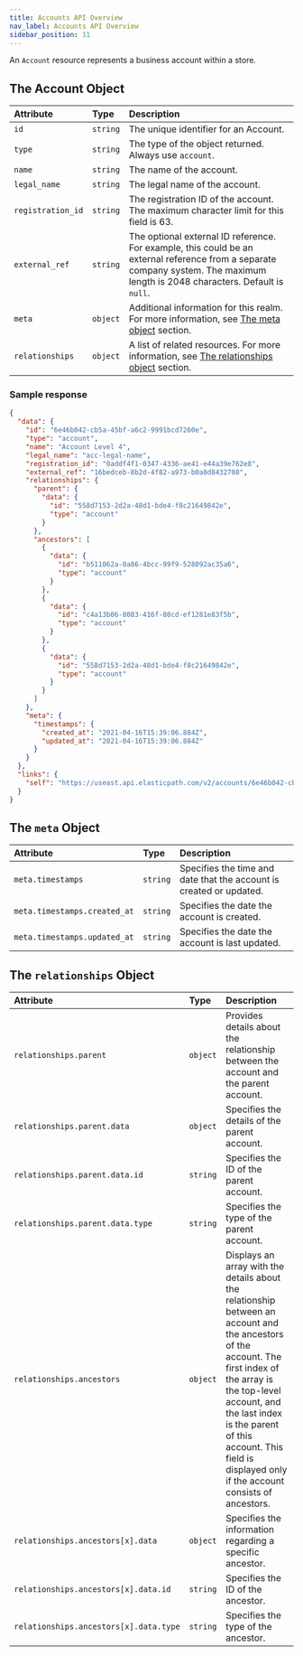 ```yaml
---
title: Accounts API Overview
nav_label: Accounts API Overview
sidebar_position: 11
---
```


An `Account` resource represents a business account within a store.

## The Account Object

| Attribute         | Type     | Description                                                                                                                                                                                                     |
|:------------------|:---------|:----------------------------------------------------------------------------------------------------------------------------------------------------------------------------------------------------------------|
| `id`              | `string` | The unique identifier for an Account.                                                                                                                                                                           |
| `type`            | `string` | The type of the object returned. Always use `account`.                                                                                                                                                                             |
| `name`            | `string` | The name of the account.                                                                                                                                                                                        |
| `legal_name`      | `string` | The legal name of the account.                                                                                                                                                                                  |
| `registration_id` | `string` | The registration ID of the account. The maximum character limit for this field is 63.                                                                                                                           |
| `external_ref`    | `string` | The optional external ID reference. For example, this could be an external reference from a separate company system. The maximum length is 2048 characters. Default is `null`.                                  |
| `meta`            | `object` | Additional information for this realm. For more information, see [The meta object](/docs/commerce-cloud/accounts/using-account-management-api/account-management-api-overview#the-meta-object) section.         |
| `relationships`   | `object` | A list of related resources. For more information, see [The relationships object](/docs/commerce-cloud/accounts/using-account-management-api/account-management-api-overview#the-relationships-object) section. |

### Sample response

```json
{
  "data": {
    "id": "6e46b042-cb5a-45bf-a6c2-9991bcd7260e",
    "type": "account",
    "name": "Account Level 4",
    "legal_name": "acc-legal-name",
    "registration_id": "0addf4f1-0347-4336-ae41-e44a39e762e8",
    "external_ref": "16bedceb-8b2d-4f82-a973-b0a8d8432708",
    "relationships": {
      "parent": {
        "data": {
          "id": "558d7153-2d2a-48d1-bde4-f8c21649842e",
          "type": "account"
        }
      },
      "ancestors": [
        {
          "data": {
            "id": "b511062a-0a86-4bcc-99f9-528092ac35a6",
            "type": "account"
          }
        },
        {
          "data": {
            "id": "c4a13b06-8083-416f-80cd-ef1281e83f5b",
            "type": "account"
          }
        },
        {
          "data": {
            "id": "558d7153-2d2a-48d1-bde4-f8c21649842e",
            "type": "account"
          }
        }
      ]
    },
    "meta": {
      "timestamps": {
        "created_at": "2021-04-16T15:39:06.884Z",
        "updated_at": "2021-04-16T15:39:06.884Z"
      }
    }
  },
  "links": {
    "self": "https://useast.api.elasticpath.com/v2/accounts/6e46b042-cb5a-45bf-a6c2-9991bcd7260e"
  }
}
```

## The `meta` Object

| Attribute                    | Type     | Description                                                         |
|:-----------------------------|:---------|:--------------------------------------------------------------------|
| `meta.timestamps`            | `string` | Specifies the time and date that the account is created or updated. |
| `meta.timestamps.created_at` | `string` | Specifies the date the account is created.                          |
| `meta.timestamps.updated_at` | `string` | Specifies the date the account is last updated.                     |

## The `relationships` Object

| Attribute                              | Type     | Description                                                                                                                                                                                                                                                                                |
|:---------------------------------------|:---------|:-------------------------------------------------------------------------------------------------------------------------------------------------------------------------------------------------------------------------------------------------------------------------------------------|
| `relationships.parent`                 | `object` | Provides details about the relationship between the account and the parent account.                                                                                                                                                                                                        |
| `relationships.parent.data`            | `object` | Specifies the details of the parent account.                                                                                                                                                                                                                                               |
| `relationships.parent.data.id`         | `string` | Specifies the ID of the parent account.                                                                                                                                                                                                                                                    |
| `relationships.parent.data.type`       | `string` | Specifies the type of the parent account.                                                                                                                                                                                                                                                  |
| `relationships.ancestors`              | `object` | Displays an array with the details about the relationship between an account and the ancestors of the account. The first index of the array is the top-level account, and the last index is the parent of this account. This field is displayed only if the account consists of ancestors. |
| `relationships.ancestors[x].data`      | `object` | Specifies the information regarding a specific ancestor.                                                                                                                                                                                                                                   |
| `relationships.ancestors[x].data.id`   | `string` | Specifies the ID of the ancestor.                                                                                                                                                                                                                                                          |
| `relationships.ancestors[x].data.type` | `string` | Specifies the type of the ancestor.                                                                                                                                                                                                                                                        |
